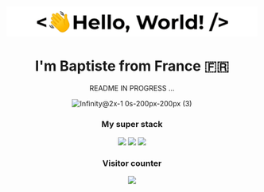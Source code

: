 <img src="https://github.com/BaptisteGfy/BaptisteGfy/blob/main/greetings.gif?raw=true" alt="Greeting GIF" width="auto">

<h1 align="center">I'm Baptiste from France 🇫🇷 </h1>

<div align="center">
<p align="center">README IN PROGRESS ...</p>

![Infinity@2x-1 0s-200px-200px (3)](https://github.com/BaptisteGfy/BaptisteGfy/assets/166660152/9c3dee4a-62de-415a-841e-d9626d2a175e)

<h3>My super stack</h3>

<img src="https://skillicons.dev/icons?i=react" />
<img src="https://skillicons.dev/icons?i=nextjs" />
<img src="https://skillicons.dev/icons?i=postgresql" />

<h3>Visitor counter</h3>

<img src="https://profile-counter.glitch.me/BaptisteGfy/count.svg" />
  
</div>
